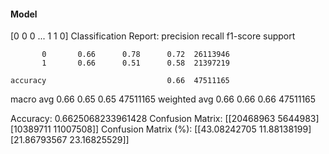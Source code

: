 #### Model
[0 0 0 ... 1 1 0]
Classification Report:
              precision    recall  f1-score   support

           0       0.66      0.78      0.72  26113946
           1       0.66      0.51      0.58  21397219

    accuracy                           0.66  47511165
   macro avg       0.66      0.65      0.65  47511165
weighted avg       0.66      0.66      0.66  47511165

Accuracy: 0.6625068233961428
Confusion Matrix:
[[20468963  5644983]
 [10389711 11007508]]
Confusion Matrix (%):
[[43.08242705 11.88138199]
 [21.86793567 23.16825529]]
